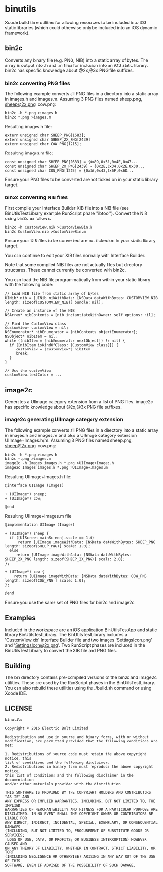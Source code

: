 # binutils

Xcode build time utilities for allowing resources to be included into iOS static libraries (which could otherwise only be included into an iOS dynamic framework).

## bin2c

Converts any binary file (e.g. PNG, NIB) into a static array of bytes. The array is output into .h and .m files for inclusion into an iOS static library. bin2c has specific knowledge about @2x,@3x PNG file suffixes.

### bin2c converting PNG files

The following example converts all PNG files in a directory into a static array in images.h and images.m.
Assuming 3 PNG files named sheep.png, sheep@2x.png, cow.png:

```
bin2c -h *.png >images.h
bin2c *.png >images.m
```

Resulting images.h file:

```
extern unsigned char SHEEP_PNG[1683];
extern unsigned char SHEEP_2X_PNG[2439];
extern unsigned char COW_PNG[1215];
```
Resulting images.m file:

```
const unsigned char SHEEP_PNG[1683] = {0x89,0x50,0x4E,0x47...
const unsigned char SHEEP_2X_PNG[2439] = {0x2E,0x34,0x2E,0x30...
const unsigned char COW_PNG[1215] = {0x3A,0x43,0x6F,0x6D...
```

Ensure your PNG files to be converted are not ticked on in your static library target.

### bin2c converting NIB files

First compile your Interface Builder XIB file into a NIB file (see BinUtilsTestLibrary example RunScript phase "ibtool"). Convert the NIB using bin2c as follows:

```
bin2c -h CustomView.nib >CustomViewBin.h
bin2c CustomView.nib >CustomViewBin.m
```

Ensure your XIB files to be converted are not ticked on in your static library target. 

You can continue to edit your XIB files normally with Interface Builder.

Note that some compiled NIB files are not actually files but directory structures. These cannot currently be converted with bin2c.

You can load the NIB file programmatically from within your static library with the following code:

```
// Load NIB file from static array of bytes
UINib* nib = [UINib nibWithData: [NSData dataWithBytes: CUSTOMVIEW_NIB length: sizeof(CUSTOMVIEW_NIB)] bundle: nil];

// Create an instance of the NIB
NSArray* nibContents = [nib instantiateWithOwner: self options: nil];

// Find the CustomView class
CustomView* customView = nil;
NSEnumerator* nibEnumerator = [nibContents objectEnumerator];
NSObject* nibItem = nil;
while ((nibItem = [nibEnumerator nextObject]) != nil) {
  if ([nibItem isKindOfClass: [CustomView class]]) {
     customView = (CustomView*) nibItem;
     break;
  }
}

// Use the customView
customView.textColor = ...
```
## image2c

Generates a UIImage category extension from a list of PNG files. image2c has specific knowledge about @2x,@3x PNG file suffixes.

### image2c generating UIImage category extension

The following example converts all PNG files in a directory into a static array in images.h and images.m and also a UIImage category extension UIImage+Images.h/m.
Assuming 3 PNG files named sheep.png, sheep@2x.png, cow.png:

```
bin2c -h *.png >images.h
bin2c *.png >images.m
image2c -h Images images.h *.png >UIImage+Images.h
image2c Images images.h *.png >UIImage+Images.m
```

Resulting UIImage+Images.h file:

```
@interface UIImage (Images)

+ (UIImage*) sheep;
+ (UIImage*) cow;

@end
```

Resulting UIImage+Images.m file:

```
@implementation UIImage (Images)

+ (UIImage*) sheep {
  if ([UIScreen mainScreen].scale == 1.0)
	  return [UIImage imageWithData: [NSData dataWithBytes: SHEEP_PNG length: sizeof(SHEEP_PNG)] scale: 1.0];
  else
     return [UIImage imageWithData: [NSData dataWithBytes: SHEEP_2X_PNG length: sizeof(SHEEP_2X_PNG)] scale: 2.0];
};

+ (UIImage*) cow {
	return [UIImage imageWithData: [NSData dataWithBytes: COW_PNG length: sizeof(COW_PNG)] scale: 1.0];
};

@end
```

Ensure you use the same set of PNG files for bin2c and image2c

## Examples

Included in the workspace are an iOS application BinUtilsTestApp and static library BinUtilsTestLibrary. The BinUtilsTestLibrary includes a 'CustomView.xib' Interface Builder file and two images 'SettingsIcon.png' and 'SettingsIcon@2x.png'. Two RunScript phases are included in the BinUtilsTestLibrary to convert the XIB file and PNG files.

## Building
The bin directory contains pre-compiled versions of the bin2c and image2c utilities. These are used by the RunScript phases in the BinUtilsTestLibrary. You can also rebuild these utilities using the ./build.sh command or using Xcode IDE.

## LICENSE
```
binutils

Copyright © 2016 Electric Bolt Limited

Redistribution and use in source and binary forms, with or without
modification, are permitted provided that the following conditions are met:

1. Redistributions of source code must retain the above copyright notice, this
list of conditions and the following disclaimer.
2. Redistributions in binary form must reproduce the above copyright notice,
this list of conditions and the following disclaimer in the documentation
and/or other materials provided with the distribution.

THIS SOFTWARE IS PROVIDED BY THE COPYRIGHT HOLDERS AND CONTRIBUTORS "AS IS" AND
ANY EXPRESS OR IMPLIED WARRANTIES, INCLUDING, BUT NOT LIMITED TO, THE IMPLIED
WARRANTIES OF MERCHANTABILITY AND FITNESS FOR A PARTICULAR PURPOSE ARE
DISCLAIMED. IN NO EVENT SHALL THE COPYRIGHT OWNER OR CONTRIBUTORS BE LIABLE FOR
ANY DIRECT, INDIRECT, INCIDENTAL, SPECIAL, EXEMPLARY, OR CONSEQUENTIAL DAMAGES
(INCLUDING, BUT NOT LIMITED TO, PROCUREMENT OF SUBSTITUTE GOODS OR SERVICES;
 LOSS OF USE, DATA, OR PROFITS; OR BUSINESS INTERRUPTION) HOWEVER CAUSED AND
ON ANY THEORY OF LIABILITY, WHETHER IN CONTRACT, STRICT LIABILITY, OR TORT
(INCLUDING NEGLIGENCE OR OTHERWISE) ARISING IN ANY WAY OUT OF THE USE OF THIS
SOFTWARE, EVEN IF ADVISED OF THE POSSIBILITY OF SUCH DAMAGE.
```

